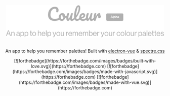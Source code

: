 <div align="center">
<br>
<img width="500" src="/docs/repo-logo.png" alt="Couleur">
<br>
<br>
</div>

<p align="center" color="#6a737d">
An app to help you remember palettes! Built with <a href="https://github.com/SimulatedGREG/electron-vue">electron-vue</a> & <a href="https://picturepan2.github.io/spectre/">spectre.css</a>
</p>

<div align="center">
[![forthebadge](https://forthebadge.com/images/badges/built-with-love.svg)](https://forthebadge.com) [![forthebadge](https://forthebadge.com/images/badges/made-with-javascript.svg)](https://forthebadge.com) [![forthebadge](https://forthebadge.com/images/badges/made-with-vue.svg)](https://forthebadge.com)
</div>